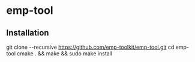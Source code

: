 # emp-tool

## Installation

git clone --recursive https://github.com/emp-toolkit/emp-tool.git
cd emp-tool
cmake . && make && sudo make install